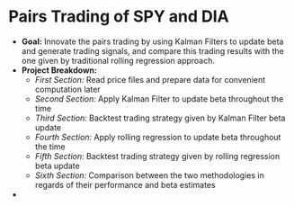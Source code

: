 # Pairs Trading of SPY and DIA

- **Goal:** Innovate the pairs trading by using Kalman Filters to update beta and generate trading signals, and compare this trading results with the one given by traditional rolling regression approach.
- **Project Breakdown:**
  - *First Section:* Read price files and prepare data for convenient computation later
  - *Second Section:* Apply Kalman Filter to update beta throughout the time
  - *Third Section:* Backtest trading strategy given by Kalman Filter beta update
  - *Fourth Section:* Apply rolling regression to update beta throughout the time 
  - *Fifth Section:* Backtest trading strategy given by rolling regression beta update
  - *Sixth Section:* Comparison between the two methodologies in regards of their performance and beta estimates
- 
